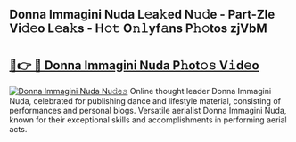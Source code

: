 ## Donna Immagini Nuda L𝚎a𝚔ed N𝚞𝚍e - Part-ZIe Vi𝚍𝚎o L𝚎a𝚔s - H𝚘𝚝 O𝚗𝚕yf𝚊ns P𝚑𝚘tos zjVbM

# <h2><a href="http://kf59kb.oniu.top/?m=Donna+Immagini+Nuda">🔗👉 🔴 Donna Immagini Nuda P𝚑ot𝚘𝚜 V𝚒d𝚎o</a></h2>

[![Donna Immagini Nuda Nu𝚍e𝚜](https://i.imgur.com/0qMVB7G.gif)](http://kf59kb.oniu.top/?m=Donna+Immagini+Nuda)
Online thought leader Donna Immagini Nuda, celebrated for publishing dance and lifestyle material, consisting of performances and personal blogs. Versatile aerialist Donna Immagini Nuda, known for their exceptional skills and accomplishments in performing aerial acts.  
